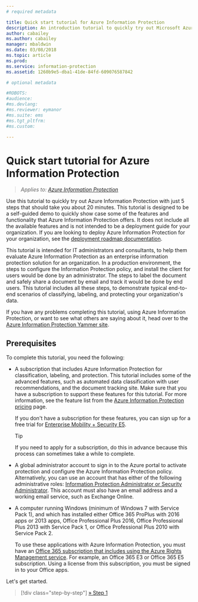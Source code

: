 ```yaml
---
# required metadata

title: Quick start tutorial for Azure Information Protection
description: An introduction tutorial to quickly try out Microsoft Azure Information Protection for your organization that should take you about 20 minutes.
author: cabailey
ms.author: cabailey
manager: mbaldwin
ms.date: 03/08/2018
ms.topic: article
ms.prod:
ms.service: information-protection
ms.assetid: 1260b9e5-dba1-41de-84fd-609076587842

# optional metadata

#ROBOTS:
#audience:
#ms.devlang:
#ms.reviewer: eymanor
#ms.suite: ems
#ms.tgt_pltfrm:
#ms.custom:

---
```


# Quick start tutorial for Azure Information Protection 

>*Applies to: [Azure Information Protection](https://azure.microsoft.com/pricing/details/information-protection)*

Use this tutorial to quickly try out Azure Information Protection with just 5 steps that should take you about 20 minutes. This tutorial is designed to be a self-guided demo to quickly show case some of the features and functionality that Azure Information Protection offers. It does not include all the available features and is not intended to be a deployment guide for your organization. If you are looking to deploy Azure Information Protection for your organization, see the [deployment roadmap documentation](deployment-roadmap.md). 

This tutorial is intended for IT administrators and consultants, to help them evaluate Azure Information Protection as an enterprise information protection solution for an organization. In a production environment, the steps to configure the Information Protection policy, and install the client for users would be done by an administrator. The steps to label the document and safely share a document by email and track it would be done by end users. This tutorial includes all these steps, to demonstrate typical end-to-end scenarios of classifying, labeling, and protecting your organization's data. 

If you have any problems completing this tutorial, using Azure Information Protection, or want to see what others are saying about it, head over to the [Azure Information Protection Yammer site](https://www.yammer.com/askipteam/#/threads/inGroup?type=in_group&feedId=8652489&view=all).

## Prerequisites 
To complete this tutorial, you need the following:

- A subscription that includes Azure Information Protection for classification, labeling, and protection. This tutorial includes some of the advanced features, such as automated data classification with user recommendations, and the document tracking site. Make sure that you have a subscription to support these features for this tutorial. For more information, see the feature list from the [Azure Information Protection pricing](https://azure.microsoft.com/pricing/details/information-protection) page.
    
    If you don't have a subscription for these features, you can sign up for a free trial for [Enterprise Mobility + Security E5](https://portal.office.com/Signup/Signup.aspx?OfferId=87dd2714-d452-48a0-a809-d2f58c4f68b7).
    
  > [!TIP] 
  > If you need to apply for a subscription, do this in advance because this process can sometimes take a while to complete.

- A global administrator account to sign in to the Azure portal to activate protection and configure the Azure Information Protection policy. Alternatively, you can use an account that has either of the following administrative roles: [Information Protection Administrator or Security Administrator](/azure/active-directory/active-directory-assign-admin-roles-azure-portal). This account must also have an email address and a working email service, such as Exchange Online.

- A computer running Windows (minimum of Windows 7 with Service Pack 1), and which has installed either Office 365 ProPlus with 2016 apps or 2013 apps, Office Professional Plus 2016, Office Professional Plus 2013 with Service Pack 1, or Office Professional Plus 2010 with Service Pack 2. 
    
    To use these applications with Azure Information Protection, you must have an [Office 365 subscription that includes using the Azure Rights Management service](http://download.microsoft.com/download/E/C/F/ECF42E71-4EC0-48FF-AA00-577AC14D5B5C/Azure_Information_Protection_licensing_datasheet_EN-US.pdf). For example, an Office 365 E3 or Office 365 E5 subscription. Using a license from this subscription, you must be signed in to your Office apps.

Let's get started.

>[!div class="step-by-step"]
[&#187; Step 1](infoprotect-tutorial-step1.md)


